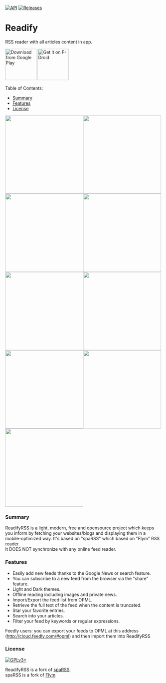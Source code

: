 [![API](https://img.shields.io/badge/API-14%2B-blue.svg?style=flat)](https://android-arsenal.com/api?level=14)
[![Releases](https://img.shields.io/badge/release-stable--1.2.1-brightgreen.svg)](https://github.com/ahmaabdo/ReadifyRSS/releases/latest)

# Readify
RSS reader with all articles content in app.

[<img src="https://play.google.com/intl/en_us/badges/images/generic/en_badge_web_generic.png" 
      alt="Download from Google Play" 
      height="100">](https://play.google.com/store/apps/details?id=ahmaabdo.readify.rss)
[<img src="https://gitlab.com/fdroid/artwork/raw/master/badge/get-it-on.png"
      alt="Get it on F-Droid"
      height="100">](https://f-droid.org)

Table of Contents:
* [Summary](#summary)
* [Features](#features)
* [License](#license)

<img src="https://raw.githubusercontent.com/ahmaabdo/ReadifyRSS/master/Screens/1.png" width="250"><img src="https://raw.githubusercontent.com/ahmaabdo/ReadifyRSS/master/Screens/2.png" width="250"><img src="https://raw.githubusercontent.com/ahmaabdo/ReadifyRSS/master/Screens/3.png" width="250"><img src="https://raw.githubusercontent.com/ahmaabdo/ReadifyRSS/master/Screens/4.png" width="250"><img src="https://raw.githubusercontent.com/ahmaabdo/ReadifyRSS/master/Screens/5.png" width="250"><img src="https://raw.githubusercontent.com/ahmaabdo/ReadifyRSS/master/Screens/6.png" width="250"><img src="https://raw.githubusercontent.com/ahmaabdo/ReadifyRSS/master/Screens/7.1.png" width="250"><img src="https://raw.githubusercontent.com/ahmaabdo/ReadifyRSS/master/Screens/7.png" width="250"><img src="https://raw.githubusercontent.com/ahmaabdo/ReadifyRSS/master/Screens/8.png" width="250">

### Summary
ReadifyRSS is a light, modern, free and opensource project which keeps you inform by fetching your websites/blogs and displaying them in a mobile-optimized way.
It's based on "spaRSS" which based on "Flym" RSS reader.  
It DOES NOT synchronize with any online feed reader.

### Features
* Easily add new feeds thanks to the Google News or search feature.
* You can subscribe to a new feed from the browser via the "share" feature.
* Light and Dark themes.
* Offline reading including images and private news.
* Import/Export the feed list from OPML.
* Retrieve the full text of the feed when the content is truncated.
* Star your favorite entries.
* Search into your articles.
* Filter your feed by keywords or regular expressions.

Feedly users: you can export your feeds to OPML at this address (http://cloud.feedly.com/#opml) and then import them into ReadifyRSS

### License
[![GPLv3+](http://gplv3.fsf.org/gplv3-127x51.png)](https://github.com/ahmaabdo/ReadifyRSS/blob/master/LICENSE)

ReadifyRSS is a fork of [spaRSS](https://github.com/Etuldan/spaRSS).  
spaRSS is a fork of [Flym](https://github.com/FredJul/Flym)
